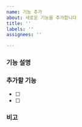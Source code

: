 ```yaml
---
name: 기능 추가
about: 새로운 기능을 추가합니다
title: ''
labels: ''
assignees: ''

---
```


### 기능 설명
>

### 추가할 기능
- [ ] 
- [ ] 

### 비고
>
